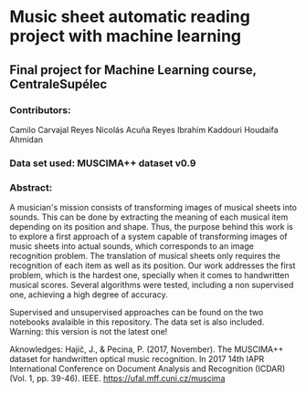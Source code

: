 # Music sheet automatic reading project with machine learning

## Final project for Machine Learning course, CentraleSupélec

### Contributors: 
Camilo Carvajal Reyes
Nicolás Acuña Reyes
Ibrahim Kaddouri
Houdaifa Ahmidan

### Data set used: MUSCIMA++ dataset v0.9

### Abstract:

A musician's mission consists of transforming images of musical sheets into sounds. This can be done by extracting the meaning of each musical item depending on its position and shape. 
Thus, the purpose behind this work is to explore a first approach of a system capable of transforming images of music sheets into actual sounds, which corresponds to an image recognition problem. The translation of musical sheets only requires the recognition of each item as well as its position. Our work addresses the first problem, which is the hardest one, specially when it comes to handwritten musical scores.  Several algorithms were tested, including a non supervised one, achieving a high degree of accuracy.

Supervised and unsupervised approaches can be found on the two notebooks avalaible in this repository. The data set is also included. Warning: this version is not the latest one!

Aknowledges: 
Hajič, J., & Pecina, P. (2017, November). The MUSCIMA++ dataset for handwritten optical music recognition. In 2017 14th IAPR International Conference on Document Analysis and Recognition (ICDAR) (Vol. 1, pp. 39-46). IEEE.
https://ufal.mff.cuni.cz/muscima



